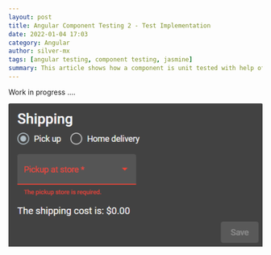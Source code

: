 ```yaml
---
layout: post
title: Angular Component Testing 2 - Test Implementation
date: 2022-01-04 17:03
category: Angular
author: silver-mx
tags: [angular testing, component testing, jasmine]
summary: This article shows how a component is unit tested with help of TestBed and ComponentFixture. 
---
```



Work in progress ....


![component screenshot](/assets/images/AngularTestingBasics-component.png)




